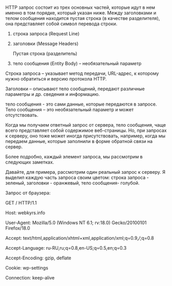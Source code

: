 HTTP запрос состоит из трех основных частей, которые идут в нем именно в том порядке, который указан ниже. Между заголовками и телом сообщения находится пустая строка (в качестве разделителя), она представляет собой символ перевода строки.

1. строка запроса (Request Line)

2. заголовки (Message Headers)

   Пустая строка (разделитель)

3. тело сообщения (Entity Body) – необязательный параметр

Строка запроса – указывает метод передачи, URL-адрес, к которому нужно обратиться и версию протокола HTTP.

Заголовки – описывают тело сообщений, передают различные параметры и др. сведения и информацию.

тело сообщения  - это сами данные, которые передаются в запросе.  Тело сообщения – это необязательный параметр и может отсутствовать.

Когда мы получаем ответный запрос от сервера, тело сообщения, чаще всего представляет собой содержимое веб-страницы. Но, при запросах к серверу, оно тоже может иногда присутствовать, например, когда мы передаем данные, которые заполнили в форме обратной связи на сервер.

Более подробно, каждый элемент запроса, мы рассмотрим в следующих заметках.

Давайте, для примера, рассмотрим один реальный запрос к серверу. Я выделил каждую часть запроса своим цветом: строка запроса - зеленый, заголовки - оранжевый, тело сообщения- голубой.

Запрос от браузера:

GET / HTTP/1.1

Host: webkyrs.info

User-Agent: Mozilla/5.0 (Windows NT 6.1; rv:18.0) Gecko/20100101 Firefox/18.0

Accept: text/html,application/xhtml+xml,application/xml;q=0.9,*/*;q=0.8

Accept-Language: ru-RU,ru;q=0.8,en-US;q=0.5,en;q=0.3

Accept-Encoding: gzip, deflate

Cookie: wp-settings

Connection: keep-alive

